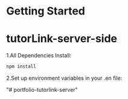 # Getting Started
# tutorLink-server-side
1.All Dependencies Install:
```bash
npm install
```
2.Set up environment variables in your .en file:

"# portfolio-tutorlink-server" 
